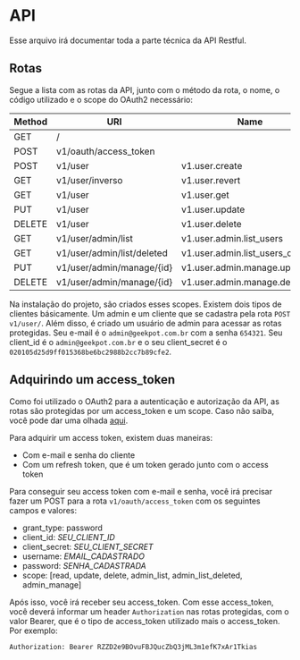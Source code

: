 # API

Esse arquivo irá documentar toda a parte técnica da API Restful.

## Rotas
Segue a lista com as rotas da API, junto com o método da rota, o nome, o código utilizado e o scope do OAuth2 necessário:

| Method | URI                        | Name                             | Action                                                   | Scope              |
| ------ | -------------------------- | -------------------------------- | -------------------------------------------------------- | ------------------ |
| GET    | /                          |                                  | Closure                                                  |                    |
| POST   | v1/oauth/access_token      |                                  | Closure                                                  |                    |
| POST   | v1/user                    | v1.user.create                   | \App\Http\Controllers\UserController@create              |                    |
| GET    | v1/user/inverso            | v1.user.revert                   | \App\Http\Controllers\UserController@revert              | read               |
| GET    | v1/user                    | v1.user.get                      | \App\Http\Controllers\UserController@get                 | read               |
| PUT    | v1/user                    | v1.user.update                   | \App\Http\Controllers\UserController@update              | update             |
| DELETE | v1/user                    | v1.user.delete                   | \App\Http\Controllers\UserController@delete              | delete             |
| GET    | v1/user/admin/list         | v1.user.admin.list_users         | \App\Http\Controllers\AdminController@list_users         | admin_list         |
| GET    | v1/user/admin/list/deleted | v1.user.admin.list_users_deleted | \App\Http\Controllers\AdminController@list_users_deleted | admin_list_deleted |
| PUT    | v1/user/admin/manage/{id}  | v1.user.admin.manage.update      | \App\Http\Controllers\AdminController@manage_update      | admin_manage       |
| DELETE | v1/user/admin/manage/{id}  | v1.user.admin.manage.delete      | \App\Http\Controllers\AdminController@manage_delete      | admin_manage       |

Na instalação do projeto, são criados esses scopes. Existem dois tipos de clientes básicamente. Um admin e um cliente que se cadastra pela rota `POST v1/user/`. Além disso, é criado um usuário de admin para acessar as rotas protegidas. Seu e-mail é o `admin@geekpot.com.br` com a senha `654321`. Seu client_id é o `admin@geekpot.com.br` e o seu client_secret é o `020105d25d9ff015368be6bc2988b2cc7b89cfe2`.

## Adquirindo um access_token
Como foi utilizado o OAuth2 para a autenticação e autorização da API, as rotas são protegidas por um access_token e um scope. Caso não saiba, você pode dar uma olhada [aqui](https://oauth.net/2/).

Para adquirir um access token, existem duas maneiras:
* Com e-mail e senha do cliente
* Com um refresh token, que é um token gerado junto com o access token

Para conseguir seu access token com e-mail e senha, você irá precisar fazer um POST para a rota `v1/oauth/access_token` com os seguintes campos e valores:

* grant_type: password
* client_id: _SEU_CLIENT_ID_
* client_secret: _SEU_CLIENT_SECRET_
* username: _EMAIL_CADASTRADO_
* password: _SENHA_CADASTRADA_
* scope: [read, update, delete, admin_list, admin_list_deleted, admin_manage]

Após isso, você irá receber seu access_token. Com esse access_token, você deverá informar um header `Authorization` nas rotas protegidas, com o valor Bearer, que é o tipo de access_token utilizado mais o access_token. Por exemplo:

```
Authorization: Bearer RZZD2e9BOvuFBJQucZbQ3jML3m1efK7xAr1Tkias
```
